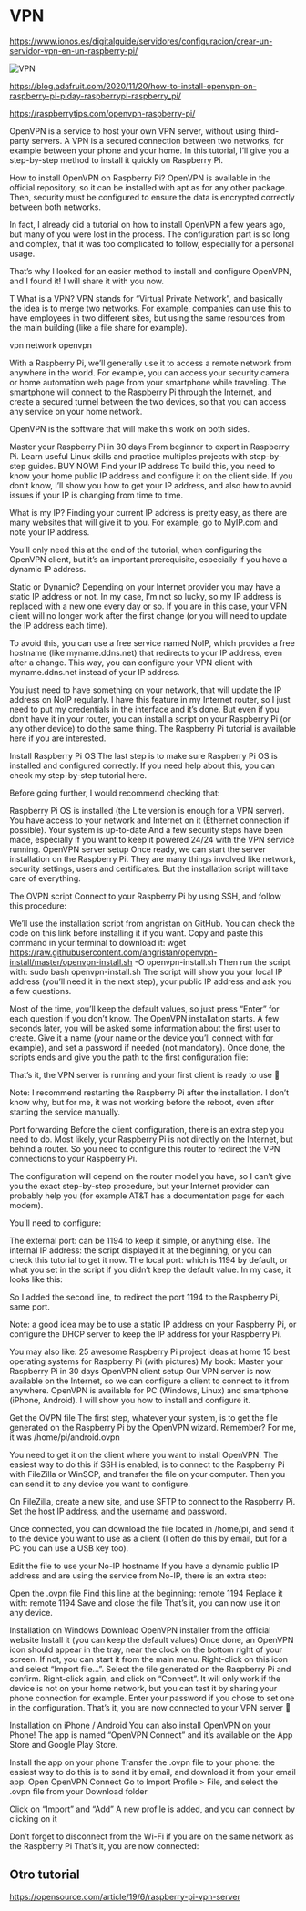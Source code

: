 # VPN



https://www.ionos.es/digitalguide/servidores/configuracion/crear-un-servidor-vpn-en-un-raspberry-pi/

![VPN](https://cdn-blog.adafruit.com/uploads/2020/11/vpn-network-768x226.jpg)

https://blog.adafruit.com/2020/11/20/how-to-install-openvpn-on-raspberry-pi-piday-raspberrypi-raspberry_pi/

https://raspberrytips.com/openvpn-raspberry-pi/	


OpenVPN is a service to host your own VPN server, without using third-party servers.
A VPN is a secured connection between two networks, for example between your phone and your home.
In this tutorial, I’ll give you a step-by-step method to install it quickly on Raspberry Pi.

How to install OpenVPN on Raspberry Pi?
OpenVPN is available in the official repository, so it can be installed with apt as for any other package.
Then, security must be configured to ensure the data is encrypted correctly between both networks.

In fact, I already did a tutorial on how to install OpenVPN a few years ago, but many of you were lost in the process.
The configuration part is so long and complex, that it was too complicated to follow, especially for a personal usage.

That’s why I looked for an easier method to install and configure OpenVPN, and I found it!
I will share it with you now.

T
What is a VPN?
VPN stands for “Virtual Private Network”, and basically the idea is to merge two networks.
For example, companies can use this to have employees in two different sites, but using the same resources from the main building (like a file share for example).

vpn network openvpn

With a Raspberry Pi, we’ll generally use it to access a remote network from anywhere in the world.
For example, you can access your security camera or home automation web page from your smartphone while traveling.
The smartphone will connect to the Raspberry Pi through the Internet, and create a secured tunnel between the two devices, so that you can access any service on your home network.

OpenVPN is the software that will make this work on both sides.

Master your Raspberry Pi in 30 days
From beginner to expert in Raspberry Pi.
Learn useful Linux skills and practice multiples projects with step-by-step guides.
BUY NOW!
Find your IP address
To build this, you need to know your home public IP address and configure it on the client side.
If you don’t know, I’ll show you how to get your IP address, and also how to avoid issues if your IP is changing from time to time.

What is my IP?
Finding your current IP address is pretty easy, as there are many websites that will give it to you.
For example, go to MyIP.com and note your IP address.


You’ll only need this at the end of the tutorial, when configuring the OpenVPN client, but it’s an important prerequisite, especially if you have a dynamic IP address.

Static or Dynamic?
Depending on your Internet provider you may have a static IP address or not.
In my case, I’m not so lucky, so my IP address is replaced with a new one every day or so.
If you are in this case, your VPN client will no longer work after the first change (or you will need to update the IP address each time).

To avoid this, you can use a free service named NoIP, which provides a free hostname (like myname.ddns.net) that redirects to your IP address, even after a change. This way, you can configure your VPN client with myname.ddns.net instead of your IP address.


You just need to have something on your network, that will update the IP address on NoIP regularly.
I have this feature in my Internet router, so I just need to put my credentials in the interface and it’s done.
But even if you don’t have it in your router, you can install a script on your Raspberry Pi (or any other device) to do the same thing. The Raspberry Pi tutorial is available here if you are interested.

Install Raspberry Pi OS
The last step is to make sure Raspberry Pi OS is installed and configured correctly.
If you need help about this, you can check my step-by-step tutorial here.

Before going further, I would recommend checking that:

Raspberry Pi OS is installed (the Lite version is enough for a VPN server).
You have access to your network and Internet on it (Ethernet connection if possible).
Your system is up-to-date
And a few security steps have been made, especially if you want to keep it powered 24/24 with the VPN service running.
OpenVPN server setup
Once ready, we can start the server installation on the Raspberry Pi.
They are many things involved like network, security settings, users and certificates. But the installation script will take care of everything.

The OVPN script
Connect to your Raspberry Pi by using SSH, and follow this procedure:

We’ll use the installation script from angristan on GitHub.
You can check the code on this link before installing it if you want.
Copy and paste this command in your terminal to download it:
wget https://raw.githubusercontent.com/angristan/openvpn-install/master/openvpn-install.sh -O openvpn-install.sh
Then run the script with:
sudo bash openvpn-install.sh
The script will show you your local IP address (you’ll need it in the next step), your public IP address and ask you a few questions.

Most of the time, you’ll keep the default values, so just press “Enter” for each question if you don’t know.
The OpenVPN installation starts.
A few seconds later, you will be asked some information about the first user to create.
Give it a name (your name or the device you’ll connect with for example), and set a password if needed (not mandatory).
Once done, the scripts ends and give you the path to the first configuration file:


That’s it, the VPN server is running and your first client is ready to use 🙂

Note: I recommend restarting the Raspberry Pi after the installation. I don’t know why, but for me, it was not working before the reboot, even after starting the service manually.

Port forwarding
Before the client configuration, there is an extra step you need to do.
Most likely, your Raspberry Pi is not directly on the Internet, but behind a router. So you need to configure this router to redirect the VPN connections to your Raspberry Pi.

The configuration will depend on the router model you have, so I can’t give you the exact step-by-step procedure, but your Internet provider can probably help you (for example AT&T has a documentation page for each modem).

You’ll need to configure:

The external port: can be 1194 to keep it simple, or anything else.
The internal IP address: the script displayed it at the beginning, or you can check this tutorial to get it now.
The local port: which is 1194 by default, or what you set in the script if you didn’t keep the default value.
In my case, it looks like this:


So I added the second line, to redirect the port 1194 to the Raspberry Pi, same port.

Note: a good idea may be to use a static IP address on your Raspberry Pi, or configure the DHCP server to keep the IP address for your Raspberry Pi.

You may also like:
25 awesome Raspberry Pi project ideas at home
15 best operating systems for Raspberry Pi (with pictures)
My book: Master your Raspberry Pi in 30 days
OpenVPN client setup
Our VPN server is now available on the Internet, so we can configure a client to connect to it from anywhere.
OpenVPN is available for PC (Windows, Linux) and smartphone (iPhone, Android). I will show you how to install and configure it.

Get the OVPN file
The first step, whatever your system, is to get the file generated on the Raspberry Pi by the OpenVPN wizard.
Remember? For me, it was /home/pi/android.ovpn

You need to get it on the client where you want to install OpenVPN.
The easiest way to do this if SSH is enabled, is to connect to the Raspberry Pi with FileZilla or WinSCP, and transfer the file on your computer.
Then you can send it to any device you want to configure.

On FileZilla, create a new site, and use SFTP to connect to the Raspberry Pi.
Set the host IP address, and the username and password.


Once connected, you can download the file located in /home/pi, and send it to the device you want to use as a client (I often do this by email, but for a PC you can use a USB key too).

Edit the file to use your No-IP hostname
If you have a dynamic public IP address and are using the service from No-IP, there is an extra step:

Open the .ovpn file
Find this line at the beginning:
remote <IPADDRESS> 1194
Replace it with:
remote <HOSTNAME> 1194
Save and close the file
That’s it, you can now use it on any device.

Installation on Windows
Download OpenVPN installer from the official website
Install it (you can keep the default values)
Once done, an OpenVPN icon should appear in the tray, near the clock on the bottom right of your screen.
If not, you can start it from the main menu.
Right-click on this icon and select “Import file…”.
Select the file generated on the Raspberry Pi and confirm.
Right-click again, and click on “Connect”.
It will only work if the device is not on your home network, but you can test it by sharing your phone connection for example.
Enter your password if you chose to set one in the configuration.
That’s it, you are now connected to your VPN server 🙂

Installation on iPhone / Android
You can also install OpenVPN on your Phone!
The app is named “OpenVPN Connect” and it’s available on the App Store and Google Play Store.

Install the app on your phone
Transfer the .ovpn file to your phone: the easiest way to do this is to send it by email, and download it from your email app.
Open OpenVPN Connect
Go to Import Profile > File, and select the .ovpn file from your Download folder

Click on “Import” and “Add”
A new profile is added, and you can connect by clicking on it

Don’t forget to disconnect from the Wi-Fi if you are on the same network as the Raspberry Pi
That’s it, you are now connected:



## Otro tutorial

https://opensource.com/article/19/6/raspberry-pi-vpn-server